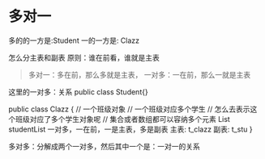 # 多对一
多的的一方是:Student
一的一方是: Clazz

怎么分主表和副表
原则：谁在前看，谁就是主表

> 多对一：多在前，那么多就是主表，
> 一对多：一在前，那么一就是主表
> 

这里的一对多：关系
public class Student{}

public class Clazz { // 一个班级对象
// 一个班级对应多个学生
// 怎么去表示这个班级对应了多个学生对象呢
// 集合或者数组都可以容纳多个元素
List<Student> studentList
一对多，一在前，一是主表，多是副表
主表: t_clazz
副表: t_stu
}


多对多：分解成两个一对多，然后其中一个是：一对一的关系